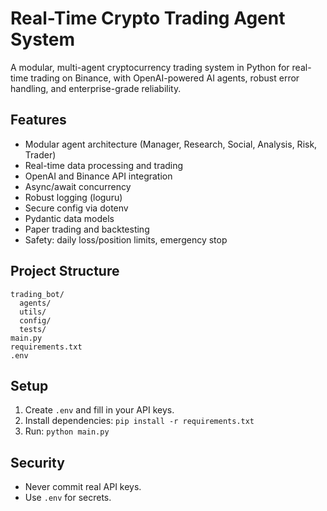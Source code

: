 # Real-Time Crypto Trading Agent System

A modular, multi-agent cryptocurrency trading system in Python for real-time trading on Binance, with OpenAI-powered AI agents, robust error handling, and enterprise-grade reliability.

## Features
- Modular agent architecture (Manager, Research, Social, Analysis, Risk, Trader)
- Real-time data processing and trading
- OpenAI and Binance API integration
- Async/await concurrency
- Robust logging (loguru)
- Secure config via dotenv
- Pydantic data models
- Paper trading and backtesting
- Safety: daily loss/position limits, emergency stop

## Project Structure
```
trading_bot/
  agents/
  utils/
  config/
  tests/
main.py
requirements.txt
.env
```

## Setup
1. Create `.env` and fill in your API keys.
2. Install dependencies: `pip install -r requirements.txt`
3. Run: `python main.py`

## Security
- Never commit real API keys.
- Use `.env` for secrets.
